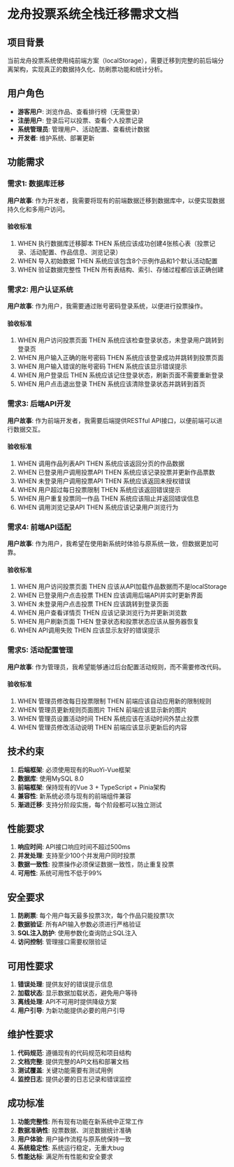 # 龙舟投票系统全栈迁移需求文档

## 项目背景

当前龙舟投票系统使用纯前端方案（localStorage），需要迁移到完整的前后端分离架构，实现真正的数据持久化、防刷票功能和统计分析。

## 用户角色

- **游客用户**: 浏览作品、查看排行榜（无需登录）
- **注册用户**: 登录后可以投票、查看个人投票记录
- **系统管理员**: 管理用户、活动配置、查看统计数据
- **开发者**: 维护系统、部署更新

## 功能需求

### 需求1: 数据库迁移

**用户故事**: 作为开发者，我需要将现有的前端数据迁移到数据库中，以便实现数据持久化和多用户访问。

#### 验收标准
1. WHEN 执行数据库迁移脚本 THEN 系统应该成功创建4张核心表（投票记录、活动配置、作品信息、浏览记录）
2. WHEN 导入初始数据 THEN 系统应该包含8个示例作品和1个默认活动配置
3. WHEN 验证数据完整性 THEN 所有表结构、索引、存储过程都应该正确创建

### 需求2: 用户认证系统

**用户故事**: 作为用户，我需要通过账号密码登录系统，以便进行投票操作。

#### 验收标准
1. WHEN 用户访问投票页面 THEN 系统应该检查登录状态，未登录用户跳转到登录页
2. WHEN 用户输入正确的账号密码 THEN 系统应该登录成功并跳转到投票页面
3. WHEN 用户输入错误的账号密码 THEN 系统应该显示错误提示
4. WHEN 用户登录后 THEN 系统应该记住登录状态，刷新页面不需要重新登录
5. WHEN 用户点击退出登录 THEN 系统应该清除登录状态并跳转到首页

### 需求3: 后端API开发

**用户故事**: 作为前端开发者，我需要后端提供RESTful API接口，以便前端可以进行数据交互。

#### 验收标准
1. WHEN 调用作品列表API THEN 系统应该返回分页的作品数据
2. WHEN 已登录用户调用投票API THEN 系统应该记录投票并更新作品票数
3. WHEN 未登录用户调用投票API THEN 系统应该返回未授权错误
4. WHEN 用户超过每日投票限制 THEN 系统应该返回错误提示
5. WHEN 用户重复投票同一作品 THEN 系统应该阻止并返回错误信息
6. WHEN 调用浏览记录API THEN 系统应该记录用户浏览行为

### 需求4: 前端API适配

**用户故事**: 作为用户，我希望在使用新系统时体验与原系统一致，但数据更加可靠。

#### 验收标准
1. WHEN 用户访问投票页面 THEN 应该从API加载作品数据而不是localStorage
2. WHEN 已登录用户点击投票 THEN 应该调用后端API并实时更新界面
3. WHEN 未登录用户点击投票 THEN 应该跳转到登录页面
4. WHEN 用户查看详情页 THEN 应该记录浏览行为并更新浏览数
5. WHEN 用户刷新页面 THEN 登录状态和投票状态应该从服务器恢复
6. WHEN API调用失败 THEN 应该显示友好的错误提示

### 需求5: 活动配置管理

**用户故事**: 作为管理员，我希望能够通过后台配置活动规则，而不需要修改代码。

#### 验收标准
1. WHEN 管理员修改每日投票限制 THEN 前端应该自动应用新的限制规则
2. WHEN 管理员更新规则页面图片 THEN 前端应该显示新的图片
3. WHEN 管理员设置活动时间 THEN 系统应该在活动时间外禁止投票
4. WHEN 管理员修改活动说明 THEN 前端应该显示更新后的内容

## 技术约束

1. **后端框架**: 必须使用现有的RuoYi-Vue框架
2. **数据库**: 使用MySQL 8.0
3. **前端框架**: 保持现有的Vue 3 + TypeScript + Pinia架构
4. **兼容性**: 新系统必须与现有的前端组件兼容
5. **渐进迁移**: 支持分阶段实施，每个阶段都可以独立测试

## 性能要求

1. **响应时间**: API接口响应时间不超过500ms
2. **并发处理**: 支持至少100个并发用户同时投票
3. **数据一致性**: 投票操作必须保证数据一致性，防止重复投票
4. **可用性**: 系统可用性不低于99%

## 安全要求

1. **防刷票**: 每个用户每天最多投票3次，每个作品只能投票1次
2. **数据验证**: 所有API输入参数必须进行严格验证
3. **SQL注入防护**: 使用参数化查询防止SQL注入
4. **访问控制**: 管理接口需要权限验证

## 可用性要求

1. **错误处理**: 提供友好的错误提示信息
2. **加载状态**: 显示数据加载状态，避免用户等待
3. **离线处理**: API不可用时提供降级方案
4. **用户引导**: 为新功能提供必要的用户引导

## 维护性要求

1. **代码规范**: 遵循现有的代码规范和项目结构
2. **文档完整**: 提供完整的API文档和部署文档
3. **测试覆盖**: 关键功能需要有测试用例
4. **监控日志**: 提供必要的日志记录和错误监控

## 成功标准

1. **功能完整性**: 所有现有功能在新系统中正常工作
2. **数据准确性**: 投票数据、浏览数据统计准确
3. **用户体验**: 用户操作流程与原系统保持一致
4. **系统稳定性**: 系统运行稳定，无重大bug
5. **性能达标**: 满足所有性能和安全要求